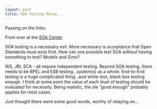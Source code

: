 ```yaml
---
layout: post
title: SOA Testing Relay...
---
```


Passing on the links:

From over at the [SOA Center](http://www.soacenter.com/?p=117)

SOA testing is a necessary evil. More necessary is acceptance that Open
Standards must exist first. How can one possible test SOA without having
something to test? Models and Sims?

WS, JBI, SCA - all require independent testing. Beyond SOA testing,
there needs to be BPEL and ESB testing…system(s) as a whole. End-to-End
testing is a huge complicated thing…and white-box, black-box testing
enough. I think at some point the value of each level of testing should
be evaluated for necessity. Being realistic, the ole “good enough”
probably applies for most cases.

Just thought there were some good words, worthy of relaying on…
